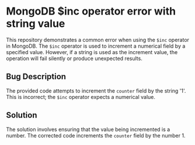 # MongoDB $inc operator error with string value

This repository demonstrates a common error when using the `$inc` operator in MongoDB. The `$inc` operator is used to increment a numerical field by a specified value.  However, if a string is used as the increment value, the operation will fail silently or produce unexpected results.

## Bug Description
The provided code attempts to increment the `counter` field by the string '1'. This is incorrect; the `$inc` operator expects a numerical value.

## Solution
The solution involves ensuring that the value being incremented is a number.  The corrected code increments the `counter` field by the number 1.